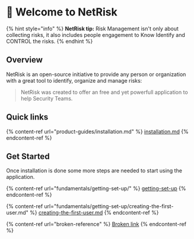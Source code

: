 # 👋 Welcome to NetRisk

{% hint style="info" %}
**NetRisk tip:** Risk Management isn't only about collecting risks, it also includes people engagement to Know Identify and CONTROL the risks.
{% endhint %}

## Overview

NetRisk is an open-source initiative to provide any person or organization with a great tool to identify, organize and manage risks:

> NetRisk was created to offer an free and yet powerfull application to help Security Teams.

## Quick links

{% content-ref url="product-guides/installation.md" %}
[installation.md](product-guides/installation.md)
{% endcontent-ref %}

## Get Started

Once installation is done some more steps are needed to start using the application.

{% content-ref url="fundamentals/getting-set-up/" %}
[getting-set-up](fundamentals/getting-set-up/)
{% endcontent-ref %}

{% content-ref url="fundamentals/getting-set-up/creating-the-first-user.md" %}
[creating-the-first-user.md](fundamentals/getting-set-up/creating-the-first-user.md)
{% endcontent-ref %}

{% content-ref url="broken-reference" %}
[Broken link](broken-reference)
{% endcontent-ref %}
